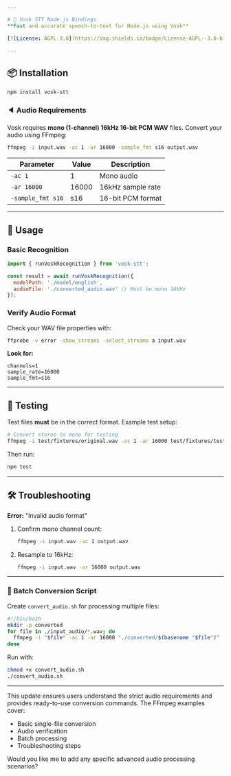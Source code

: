 ```yaml
---

# 🎤 Vosk STT Node.js Bindings  
**Fast and accurate speech-to-text for Node.js using Vosk**

[![License: AGPL-3.0](https://img.shields.io/badge/License-AGPL--3.0-blue.svg)](https://opensource.org/licenses/AGPL-3.0)  

---
```


## 📦 Installation  
```bash
npm install vosk-stt
```

### 🔈 Audio Requirements  
Vosk requires **mono (1-channel) 16kHz 16-bit PCM WAV** files. Convert your audio using FFmpeg:

```bash
ffmpeg -i input.wav -ac 1 -ar 16000 -sample_fmt s16 output.wav
```

| Parameter       | Value | Description                  |
|-----------------|-------|------------------------------|
| `-ac 1`         | 1     | Mono audio                   |
| `-ar 16000`     | 16000 | 16kHz sample rate            |
| `-sample_fmt s16` | s16   | 16-bit PCM format            |

---

## 🚀 Usage  
### Basic Recognition  
```javascript
import { runVoskRecognition } from 'vosk-stt';

const result = await runVoskRecognition({
  modelPath: './model/english',
  audioFile: './converted_audio.wav' // Must be mono 16kHz
});
```

### Verify Audio Format  
Check your WAV file properties with:
```bash
ffprobe -v error -show_streams -select_streams a input.wav
```
**Look for:**  
```
channels=1  
sample_rate=16000  
sample_fmt=s16
```

---

## 🧪 Testing  
Test files **must** be in the correct format. Example test setup:

```bash
# Convert stereo to mono for testing
ffmpeg -i test/fixtures/original.wav -ac 1 -ar 16000 test/fixtures/test.wav
```

Then run:
```bash
npm test
```

---

## 🛠️ Troubleshooting  
**Error:** "Invalid audio format"  
1. Confirm mono channel count:  
   ```bash
   ffmpeg -i input.wav -ac 1 output.wav
   ```
2. Resample to 16kHz:  
   ```bash
   ffmpeg -i input.wav -ar 16000 output.wav
   ```

---

### 🔄 Batch Conversion Script  
Create `convert_audio.sh` for processing multiple files:
```bash
#!/bin/bash
mkdir -p converted
for file in ./input_audio/*.wav; do
  ffmpeg -i "$file" -ac 1 -ar 16000 "./converted/$(basename "$file")"
done
```

Run with:  
```bash
chmod +x convert_audio.sh
./convert_audio.sh
```

---

This update ensures users understand the strict audio requirements and provides ready-to-use conversion commands. The FFmpeg examples cover:
- Basic single-file conversion
- Audio verification
- Batch processing
- Troubleshooting steps

Would you like me to add any specific advanced audio processing scenarios?
